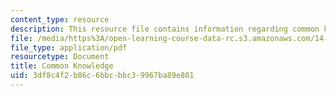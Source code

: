 ```yaml
---
content_type: resource
description: This resource file contains information regarding common knowledge.
file: /media/https%3A/open-learning-course-data-rc.s3.amazonaws.com/14-11-insights-from-game-theory-into-social-behavior-fall-2013/3df8c4f2b86c6bbcbbc39967ba89e801_MIT14_11F13_common_know.pdf
file_type: application/pdf
resourcetype: Document
title: Common Knowledge
uid: 3df8c4f2-b86c-6bbc-bbc3-9967ba89e801
---
```

